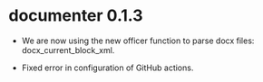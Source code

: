 # documenter 0.1.3

* We are now using the new officer function to parse docx files: docx_current_block_xml.


* Fixed error in configuration of GitHub actions.



